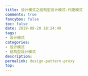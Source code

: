 ```yaml
---
title: 设计模式之结构型设计模式-代理模式
comments: true
fancybox: false
toc: false
date: 2019-08-20 18:24:49
tags:
- 设计模式
categories:
- 设计模式
- 结构型设计模式
description:
permalink: design-pattern-proxy
top:
---
```



<!--more-->